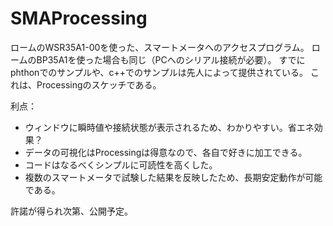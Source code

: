# SMAProcessing

ロームのWSR35A1-00を使った、スマートメータへのアクセスプログラム。
ロームのBP35A1を使った場合も同じ（PCへのシリアル接続が必要）。
すでにphthonでのサンプルや、c++でのサンプルは先人によって提供されている。
これは、Processingのスケッチである。

利点：
- ウィンドウに瞬時値や接続状態が表示されるため、わかりやすい。省エネ効果？
- データの可視化はProcessingは得意なので、各自で好きに加工できる。
- コードはなるべくシンプルに可読性を高くした。
- 複数のスマートメータで試験した結果を反映したため、長期安定動作が可能である。

許諾が得られ次第、公開予定。
